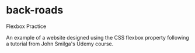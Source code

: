 # back-roads
Flexbox Practice

An example of a website designed using the CSS flexbox property following a tutorial from John Smilga's Udemy course.
